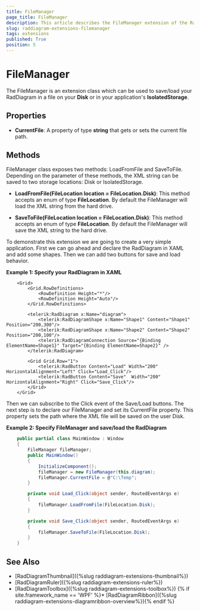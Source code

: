 ```yaml
---
title: FileManager
page_title: FileManager
description: This article describes the FileManager extension of the RadDiagram Framework.
slug: raddiagram-extensions-filemanager
tags: extensions
published: True
position: 5
---
```


# FileManager 

The FileManager is an extension class which can be used to save/load your RadDiagram in a file on your __Disk__ or in your application's __IsolatedStorage__. 

## Properties

* __CurrentFile__: A property of type __string__ that gets or sets the current file path. 

## Methods

FileManager class exposes two methods: LoadFromFile and SaveToFile. Depending on the parameter of these methods, the XML string can be saved to two storage locations: Disk or IsolatedStorage.

* __LoadFromFile(FileLocation location = FileLocation.Disk)__: This method accepts an enum of type __FileLocation__. By default the FileManager will load the XML string from the hard drive.

* __SaveToFile(FileLocation location = FileLocation.Disk)__: This method accepts an enum of type __FileLocation__. By default the FileManager will save the XML string to the hard drive.

To demonstrate this extension we are going to create a very simple application. First we can go ahead and declare the RadDiagram in XAML and add some shapes. Then we can add two buttons for save and load behavior.

__Example 1: Specify your RadDiagram in XAML__
```XAML
	<Grid>
		<Grid.RowDefinitions>
			<RowDefinition Height="*"/>
			<RowDefinition Height="Auto"/>
		</Grid.RowDefinitions>

		<telerik:RadDiagram x:Name="diagram">
			<telerik:RadDiagramShape x:Name="Shape1" Content="Shape1" Position="200,300"/>
			<telerik:RadDiagramShape x:Name="Shape2" Content="Shape2" Position="200,100"/>
			<telerik:RadDiagramConnection Source="{Binding ElementName=Shape1}" Target="{Binding ElementName=Shape2}" />
		</telerik:RadDiagram>

		<Grid Grid.Row="1">
			<telerik:RadButton Content="Load" Width="200"  HorizontalAlignment="Left" Click="Load_Click"/>
			<telerik:RadButton Content="Save"  Width="200" HorizontalAlignment="Right" Click="Save_Click"/>
		</Grid>
	</Grid>	
```

Then we can subscribe to the Click event of the Save/Load buttons. The next step is to declare our FileManager and set its CurrentFile property. This property sets the path where the XML file will be saved on the user Disk.

__Example 2: Specify FileManager and save/load the RadDiagram__
```C#
    public partial class MainWindow : Window
    {
        FileManager fileManager;
        public MainWindow()
        {
            InitializeComponent();
            fileManager = new FileManager(this.diagram);
            fileManager.CurrentFile = @"C:\Temp";
        }

        private void Load_Click(object sender, RoutedEventArgs e)
        {
            fileManager.LoadFromFile(FileLocation.Disk);
        }

        private void Save_Click(object sender, RoutedEventArgs e)
        {
            fileManager.SaveToFile(FileLocation.Disk);
        }
    }
```


## See Also

* [RadDiagramThumbnail]({%slug raddiagram-extensions-thumbnail%})
* [RadDiagramRuler]({%slug raddiagram-extensions-ruler%})
* [RadDiagramToolbox]({%slug raddiagram-extensions-toolbox%})
{% if site.framework_name == 'WPF' %}* [RadDiagramRibbon]({%slug raddiagram-extensions-diagramribbon-overview%}){% endif %}
